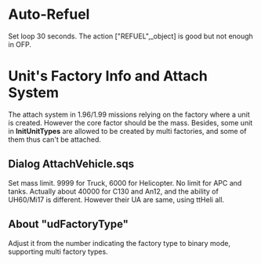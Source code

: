 # Auto-Refuel
Set loop 30 seconds. The action ["REFUEL",_object] is good but not enough in OFP.

# Unit's Factory Info and Attach System
The attach system in 1.96/1.99 missions relying on the factory where a unit is created. However the core factor should be the mass. Besides, some unit in **InitUnitTypes** are allowed to be created by multi factories, and some of them thus can't be attached.
## Dialog AttachVehicle.sqs
Set mass limit. 9999 for Truck, 6000 for Helicopter. No limit for APC and tanks. Actually about 40000 for C130 and An12, and the ability of UH60/Mi17 is different. However their UA are same, using ttHeli all.
## About "udFactoryType"
Adjust it from the number indicating the factory type to binary mode, supporting multi factory types.